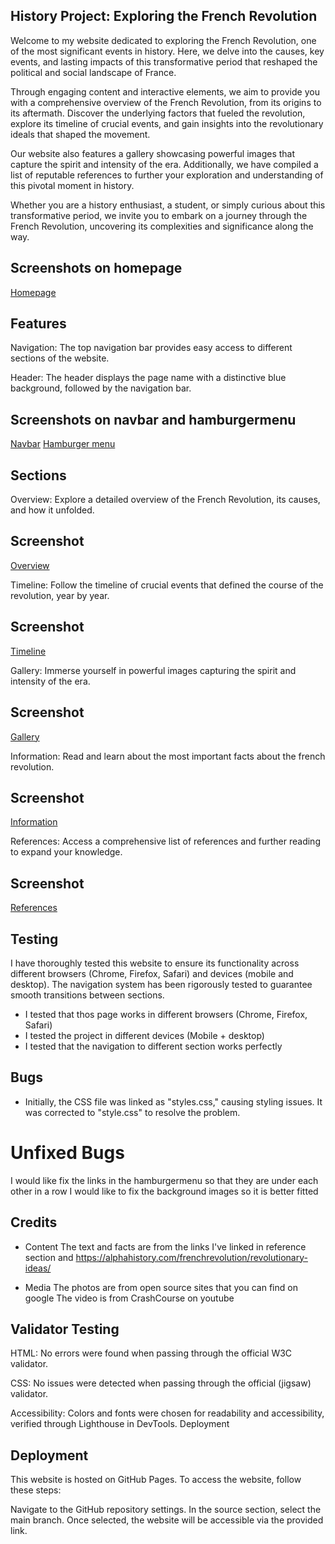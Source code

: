 ## History Project: Exploring the French Revolution
Welcome to my website dedicated to exploring the French Revolution, one of the most significant events in history. Here, we delve into the causes, key events, and lasting impacts of this transformative period that reshaped the political and social landscape of France.

Through engaging content and interactive elements, we aim to provide you with a comprehensive overview of the French Revolution, from its origins to its aftermath. Discover the underlying factors that fueled the revolution, explore its timeline of crucial events, and gain insights into the revolutionary ideals that shaped the movement.

Our website also features a gallery showcasing powerful images that capture the spirit and intensity of the era. Additionally, we have compiled a list of reputable references to further your exploration and understanding of this pivotal moment in history.

Whether you are a history enthusiast, a student, or simply curious about this transformative period, we invite you to embark on a journey through the French Revolution, uncovering its complexities and significance along the way.

## Screenshots on homepage
[Homepage](./screenshots/overview.png)


## Features
Navigation: The top navigation bar provides easy access to different sections of the website.

Header: The header displays the page name with a distinctive blue background, followed by the navigation bar.


## Screenshots on navbar and hamburgermenu
[Navbar](./screenshots/navbar.png)
[Hamburger menu](./screenshots/hamburgermenu.jpg)


## Sections
Overview: Explore a detailed overview of the French Revolution, its causes, and how it unfolded.
## Screenshot
[Overview](./screenshots/overview.png)

Timeline: Follow the timeline of crucial events that defined the course of the revolution, year by year.
## Screenshot
[Timeline](./screenshots/timeline.png)

Gallery: Immerse yourself in powerful images capturing the spirit and intensity of the era.
## Screenshot
[Gallery](./screenshots/gallery.png)

Information: Read and learn about the most important facts about the french revolution.
## Screenshot
[Information](./screenshots/info.png)

References: Access a comprehensive list of references and further reading to expand your knowledge.
## Screenshot
[References](./screenshots/reference.png)


## Testing
I have thoroughly tested this website to ensure its functionality across different browsers (Chrome, Firefox, Safari) and devices (mobile and desktop). The navigation system has been rigorously tested to guarantee smooth transitions between sections.

* I tested that thos page works in different browsers (Chrome, Firefox, Safari)
* I tested the project in different devices (Mobile + desktop)
* I tested that the navigation to different section works perfectly

## Bugs
* Initially, the CSS file was linked as "styles.css," causing styling issues. It was corrected to "style.css" to resolve the problem.

# Unfixed Bugs
I would like fix the links in the hamburgermenu so that they are under each other in a row
I would like to fix the background images so it is better fitted

## Credits
* Content
The text and facts are from the links I've linked in reference section and https://alphahistory.com/frenchrevolution/revolutionary-ideas/

* Media
The photos are from open source sites that you can find on google
The video is from CrashCourse on youtube



## Validator Testing
HTML: No errors were found when passing through the official W3C validator.

CSS: No issues were detected when passing through the official (jigsaw) validator.

Accessibility: Colors and fonts were chosen for readability and accessibility, verified through Lighthouse in DevTools.
Deployment


## Deployment
This website is hosted on GitHub Pages. To access the website, follow these steps:

Navigate to the GitHub repository settings.
In the source section, select the main branch.
Once selected, the website will be accessible via the provided link.